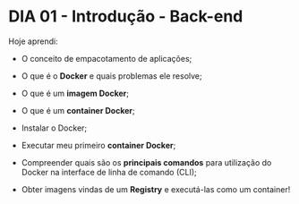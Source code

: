 # DIA 01 - Introdução - Back-end

Hoje aprendi:

- O conceito de empacotamento de aplicações;

- O que é o **Docker** e quais problemas ele resolve;

- O que é um **imagem Docker**;

- O que é um **container Docker**;

- Instalar o Docker;

- Executar meu primeiro **container Docker**;

- Compreender quais são os **principais comandos** para utilização do Docker na interface de linha de comando (CLI);

- Obter imagens vindas de um **Registry** e executá-las como um container!

  
